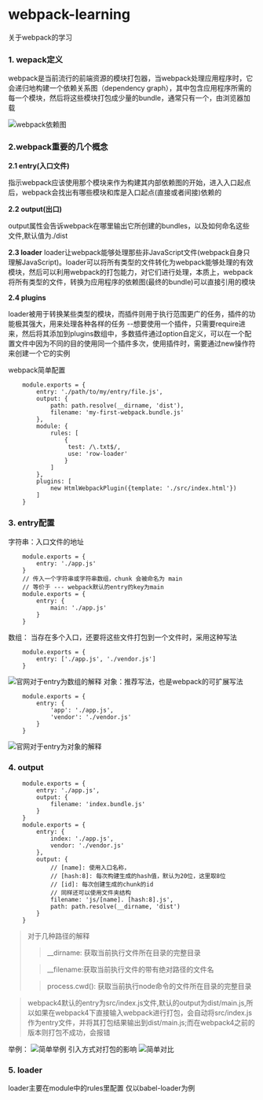 # webpack-learning
关于webpack的学习
### 1. wepack定义
webpack是当前流行的前端资源的模块打包器，当webpack处理应用程序时，它会递归地构建一个依赖关系图（dependency graph），其中包含应用程序所需的每一个模块，然后将这些模块打包成少量的bundle，通常只有一个，由浏览器加载

![webpack依赖图](https://user-gold-cdn.xitu.io/2018/10/24/166a37e046ea1718?w=1000&h=393&f=webp&s=9810 "webpack依赖图")
### 2.webpack重要的几个概念
**2.1 entry(入口文件)**

指示webpack应该使用那个模块来作为构建其内部依赖图的开始，进入入口起点后，webpack会找出有哪些模块和库是入口起点(直接或者间接)依赖的
    
**2.2 output(出口)**

output属性会告诉webpack在哪里输出它所创建的bundles，以及如何命名这些文件,默认值为./dist

**2.3 loader**
loader让webpack能够处理那些非JavaScript文件(webpack自身只理解JavaScript)。loader可以将所有类型的文件转化为webpack能够处理的有效模块，然后可以利用webpack的打包能力，对它们进行处理，本质上，webpack将所有类型的文件，转换为应用程序的依赖图(最终的bundle)可以直接引用的模块

**2.4 plugins**

loader被用于转换某些类型的模块，而插件则用于执行范围更广的任务，插件的功能极其强大，用来处理各种各样的任务
--想要使用一个插件，只需要require进来，然后将其添加到plugins数组中，多数插件通过option自定义，可以在一个配置文件中因为不同的目的使用同一个插件多次，使用插件时，需要通过new操作符来创建一个它的实例
        
webpack简单配置
```
    module.exports = {
        entry: './path/to/my/entry/file.js',
        output: {
            path: path.resolve(__dirname, 'dist'),
            filename: 'my-first-webpack.bundle.js'
        },
        module: {
            rules: [
                {
                 test: /\.txt$/,
                 use: 'row-loader'
                }
            ]
        },
        plugins: [
            new HtmlWebpackPlugin({template: './src/index.html'})
        ]
    }
```
### 3. entry配置
字符串：入口文件的地址
```
    module.exports = {
        entry: './app.js'
    }
    // 传入一个字符串或字符串数组，chunk 会被命名为 main
    // 等价于 --- webpack默认的entry的key为main
    module.exports = {
        entry: {
            main: './app.js'
        }
    }
```
数组： 当存在多个入口，还要将这些文件打包到一个文件时，采用这种写法
```
    module.exports = {
        entry: ['./app.js', './vendor.js']
    }
```

![官网对于entry为数组的解释](https://user-gold-cdn.xitu.io/2018/10/29/166be87357cf729d?w=1410&h=220&f=png&s=81916 "官网对于entry为数组的解释")
对象：推荐写法，也是webpack的可扩展写法
```
    module.exports = {
        entry: {
            'app': './app.js',
            'vendor': './vendor.js'
        }
    }
```
![官网对于entry为对象的解释](https://user-gold-cdn.xitu.io/2018/10/29/166be8ed5219b16a?w=1426&h=218&f=png&s=77397 "官网对于entry为对象的解释")
### 4. output

```
    module.exports = {
        entry: './app.js',
        output: {
            filename: 'index.bundle.js'
        }
    }
    module.exports = {
        entry: {
            index: './app.js',
            vendor: './vendor.js'
        },
        output: {
            // [name]: 使用入口名称，
            // [hash:8]: 每次构建生成的hash值，默认为20位，这里取8位
            // [id]: 每次创建生成的chunk的id
            // 同样还可以使用文件夹结构
            filename: 'js/[name]. [hash:8].js',
            path: path.resolve(__dirname, 'dist')
        }
    }
```
>对于几种路径的解释
>>__dirname: 获取当前执行文件所在目录的完整目录
>
>>__filename:获取当前执行文件的带有绝对路径的文件名
>
>>process.cwd(): 获取当前执行node命令的文件所在目录的完整目录

>webpack4默认的entry为src/index.js文件,默认的output为dist/main.js,所以如果在webpack4下直接输入webpack进行打包，会自动将src/index.js作为entry文件，并将其打包结果输出到dist/main.js;而在webpack4之前的版本则打包不成功，会报错

举例： 
![简单举例](https://user-gold-cdn.xitu.io/2018/10/29/166be94ae1a70d22?w=1284&h=712&f=png&s=191754)
引入方式对打包的影响
![简单对比](https://user-gold-cdn.xitu.io/2018/10/29/166be963d78d17c7?w=1244&h=740&f=png&s=203303)
### 5. loader
loader主要在module中的rules里配置
仅以babel-loader为例


